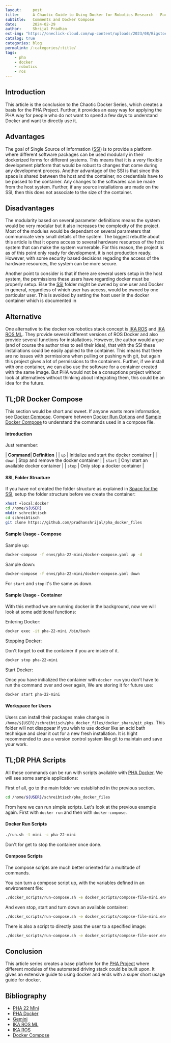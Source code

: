 ```yaml
---
layout:     post
title:      A Chaotic Guide to Using Docker for Robotics Research - Part III
subtitle:   Comments and Docker Compose
date:       2024-02-29
author:     Shrijal Pradhan
ext-img: "https://oneclick-cloud.com/wp-content/uploads/2023/08/Bigstock_-139961875-Docker-Emblem.-A-Blue-Whale-With-Several-Containers.-e1574090673987-1.jpg"
catalog: true
categories: blog
permalink: /:categories/:title/
tags:
    - pha
    - docker
    - robotics
    - ros
---
```


## Introduction

This article is the conclusion to the Chaotic Docker Series, which creates a basis for the PHA Project. Further, it provides an easy way for applying the PHA way for people who do not want to spend a few days to understand Docker and want to directly use it.

## Advantages

The goal of Single Source of Information ([SSI]) is to provide a platform where different software packages can be used modularly in their dockerized forms for different systems. This means that it is a very flexible development platform that would be robust to changes that come during any development process. Another advantage of the SSI is that since this space is shared between the host and the container, no credentials have to be passed to the container. Any changes to the softwares can be made from the host system. Further, if any source installations are made on the SSI, then this does not associate to the size of the container.

## Disadvantages

The modularity based on several parameter definitions means the system would be very modular but it also increases the complexity of the project. Most of the modules would be dependant on several parameters that communicate very small details of the system. The biggest rebuttle about this article is that it opens access to several hardware resources of the host system that can make the system vurnerable. For this reason, the project is as of this point only ready for development, it is not production ready. However, with some security based decisions regading the access of the hardware resources, the system can be more secure.

Another point to consider is that if there are several users setup in the host system, the permissions these users have regarding docker must be properly setup. Else the [SSI] folder might be owned by one user and Docker in general, regardless of which user has access, would be owned by one particular user. This is avoided by setting the host user in the docker container which is documented in 

## Alternative

One alternative to the docker ros robotics stack concept is [IKA ROS] and [IKA ROS ML]. They provide several different versions of ROS Docker and also provide several functions for installations. However, the author would argue (and of course the author tries to sell their idea), that with the SSI these installations could be easily applied to the container. This means that there are no issues with permissions when pulling or pushing with git, but again this project gives a lot of permissions to the containers. Further, if we install with one container, we can also use the software for a container created with the same image. But PHA would not be a consuptions project without look at alternatives without thinking about integrating them, this could be an idea for the future.

## TL;DR Docker Compose

This section would be short and sweet. If anyone wants more information, see [Docker Compose]. Compare between [Docker Run Options] and [Sample Docker Compose] to understand the commands used in a compose file.

#### Introduction

Just remember:

| **Command**| **Definition** |
| `up` | Initialize and start the docker container |
| `down` | Stop and remove the docker container |
| `start` | Onyl start an available docker container  |
| `stop` | Only stop a docker container |

#### SSI, Folder Structure

If you have not created the folder structure as explained in [Space for the SSI], setup the folder structure before we create the container:

```bash
xhost +local:docker
cd /home/${USER}
mkdir schreibtisch
cd schreibtisch
git clone https://github.com/pradhanshrijal/pha_docker_files
```

#### Sample Usage - Compose

Sample up:

```bash
docker-compose -f envs/pha-22-mini/docker-compose.yaml up -d
```

Sample down:

```bash
docker-compose -f envs/pha-22-mini/docker-compose.yaml down
```

For `start` and `stop` it's the same as down.

#### Sample Usage - Container

With this method we are running docker in the background, now we will look at some additional functions:

Entering Docker:

```bash
docker exec -it pha-22-mini /bin/bash
```

Stopping Docker:

Don't forget to exit the container if you are inside of it.

```bash
docker stop pha-22-mini
```

Start Docker:

Once you have initialized the container with `docker run` you don't have to run the command over and over again, We are storing it for future use:

```bash
docker start pha-22-mini
```

#### Workspace for Users

Users can install their packages make changes in `/home/${USER}/schreibtisch/pha_docker_files/docker_share/git_pkgs`. This folder will not disappear if you wish to use docker like an acid bath technique and clear it out for a new fresh installation. It is hight recommended to use a version control system like git to maintain and save your work.

## TL;DR PHA Scripts

All these commands can be run with scripts available with [PHA Docker]. We will see some sample applications:

First of all, go to the main folder we established in the previous section.

```bash
cd /home/${USER}/schreibtisch/pha_docker_files
```

From here we can run simple scripts. Let's look at the previous example again. First with `docker run` and then with `docker-compose`.

#### Docker Run Scripts

```bash
./run.sh -t mini -c pha-22-mini
```

Don't for get to stop the container once done.

#### Compose Scripts

The compose scripts are much better oriented for a multitude of commands.

You can turn a compose script up, with the variables defined in an environement file:

```bash
./docker_scripts/run-compose.sh -e docker_scripts/compose-file-mini.env
```

And even stop, start and turn down an available container:

```bash
./docker_scripts/run-compose.sh -e docker_scripts/compose-file-mini.env -o down
```

There is also a script to directly pass the user to a specified image:

```bash
./docker_scripts/run-compose.sh -e docker_scripts/compose-file-user.env -f docker_scripts/docker-compose-user.yaml
```

## Conclusion

This article series creates a base platform for the [PHA Project] where different modules of the automated driving stack could be built upon. It gives an extensive guide to using docker and ends with a super short usage guide for docker.

## Bibliography

- [PHA 22 Mini]
- [PHA Docker]
- [Gemini]
- [IKA ROS ML]
- [IKA ROS]
- [Docker Compose]

[PHA Project]: {{site.url}}/pha-project/
[PHA 22 Mini]: https://hub.docker.com/r/phaenvs/pha-22-mini
[PHA Docker]: https://github.com/pradhanshrijal/pha_docker_files
[Sample Docker Compose]: https://github.com/pradhanshrijal/pha_docker_files/blob/master/docker_scripts/docker-compose-user.yaml
[Easy Guide to Installing Docker]: {{site.url}}/{{page.categories}}/easy-guide-to-installing-docker/
[SSI]: {{site.url}}/{{page.categories}}/a-chaotic-guide-to-using-docker-for-robotics-research-part-i/#single-source-of-information
[Space for the SSI]: {{site.url}}/{{page.categories}}/a-chaotic-guide-to-using-docker-for-robotics-research-part-i/#finally-space-for-the-ssi
[User Host Machine]: {{site.url}}/{{page.categories}}/a-chaotic-guide-to-using-docker-for-robotics-research-part-ii/#user-from-the-host-machine
[Docker Run Options]: {{site.url}}/{{page.categories}}/a-chaotic-guide-to-using-docker-for-robotics-research-part-i/#run-description
[Gemini]: https://gemini.google.com/
[IKA ROS ML]: https://github.com/ika-rwth-aachen/docker-ros-ml-images
[IKA ROS]: https://github.com/ika-rwth-aachen/docker-ros
[Docker Compose]: https://docs.docker.com/compose/